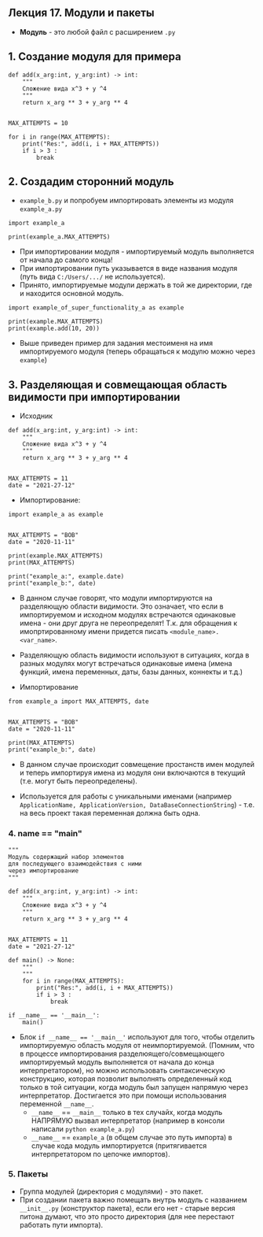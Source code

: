 ## Лекция 17. Модули и пакеты

* **Модуль** - это любой файл с расширением `.py`

## 1. Создание модуля для примера
```
def add(x_arg:int, y_arg:int) -> int:
    """
    Сложение вида x^3 + y ^4
    """
    return x_arg ** 3 + y_arg ** 4


MAX_ATTEMPTS = 10

for i in range(MAX_ATTEMPTS):
    print("Res:", add(i, i + MAX_ATTEMPTS))
    if i > 3 :
        break
```

## 2. Создадим сторонний модуль
* `example_b.py` и попробуем импортировать элементы из модуля `example_a.py`
```
import example_a

print(example_a.MAX_ATTEMPTS)
```

* При импортировании модуля - импортируемый модуль выполняется от начала до самого конца!
* При импортировании путь указывается в виде названия модуля (путь вида `C:/Users/.../` не используется).
* Принято, импортируемые модули держать в той же директории, где и находится основной модуль.

```
import example_of_super_functionality_a as example

print(example.MAX_ATTEMPTS)
print(example.add(10, 20))
```

* Выше приведен пример для задания местоименя на имя импортируемого модуля (теперь обращаться к модулю можно через `example`)

## 3. Разделяющая и совмещающая область видимости при импортировании
* Исходник
```
def add(x_arg:int, y_arg:int) -> int:
    """
    Сложение вида x^3 + y ^4
    """
    return x_arg ** 3 + y_arg ** 4


MAX_ATTEMPTS = 11
date = "2021-27-12"
```

* Импортирование:
```
import example_a as example


MAX_ATTEMPTS = "BOB"
date = "2020-11-11"

print(example.MAX_ATTEMPTS)
print(MAX_ATTEMPTS)

print("example_a:", example.date)
print("example_b:", date)
```

* В данном случае говорят, что модули импортируются на разделяющую области видимости. Это означает, что если в импортируемом и исходном модулях встречаются одинаковые имена - они друг друга не переопределят! Т.к. для обращения к имопртированному имени придется писать `<module_name>.<var_name>`. 

* Разделяющую область видимости используют в ситуациях, когда в разных модулях могут встречаться одинаковые имена (имена функций, имена переменных, даты, базы данных, коннекты и т.д.)

* Импортирование
```
from example_a import MAX_ATTEMPTS, date


MAX_ATTEMPTS = "BOB"
date = "2020-11-11"

print(MAX_ATTEMPTS)
print("example_b:", date)
```

* В данном случае происходит совмещение простанств имен модулей и теперь импортируя имена из модуля они включаются в текущий (т.е. могут быть переопределены).

* Используется для работы с уникальными именами (например `ApplicationName, ApplicationVersion, DataBaseConnectionString`) - т.е. на весь проект такая переменная должна быть одна.

### 4. __name__ == "__main__"
```
"""
Модуль содержащий набор элементов
для последующего взаимодействия с ними
через импортирование
"""

def add(x_arg:int, y_arg:int) -> int:
    """
    Сложение вида x^3 + y ^4
    """
    return x_arg ** 3 + y_arg ** 4


MAX_ATTEMPTS = 11
date = "2021-27-12"

def main() -> None:
    """
    """
    for i in range(MAX_ATTEMPTS):
        print("Res:", add(i, i + MAX_ATTEMPTS))
        if i > 3 :
            break

if __name__ == '__main__':
    main()
```

* Блок `if __name__ == '__main__'` используют для того, чтобы отделить импортируемую область модуля от неимпортируемой. (Помним, что в процессе импортирования разделюящего/совмещающего импортируемый модуль выполняется от начала до конца интерпретатором), но можно использовать синтаксическую конструкцию, которая позволит выполнять определенный код только в той ситуации, когда модуль был запущен напрямую через интерпретатор. Достигается это при помощи использования переменной `__name__`.
    * `__name__` == `__main__` только в тех случайх, когда модуль НАПРЯМУЮ вызвал интерпретатор (например в консоли написали `python example_a.py`)
    * `__name__` == `example_a` (в общем случае это путь импорта) в случае кода модуль импортируется (притягивается интерпретатором по цепочке импортов).


### 5. Пакеты
* Группа модулей (директория с модулями) - это пакет.
* При создании пакета важно помещать внутрь модуль с названием `__init__.py` (конструктор пакета), если его нет - старые версия питона думают, что это просто директория (для нее перестают работать пути импорта).